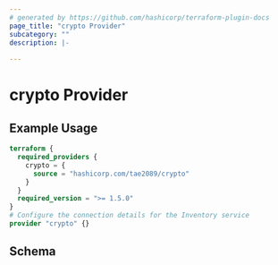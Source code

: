 ```yaml
---
# generated by https://github.com/hashicorp/terraform-plugin-docs
page_title: "crypto Provider"
subcategory: ""
description: |-
  
---
```


# crypto Provider



## Example Usage

```terraform
terraform {
  required_providers {
    crypto = {
      source = "hashicorp.com/tae2089/crypto"
    }
  }
  required_version = ">= 1.5.0"
}
# Configure the connection details for the Inventory service
provider "crypto" {}
```

<!-- schema generated by tfplugindocs -->
## Schema
